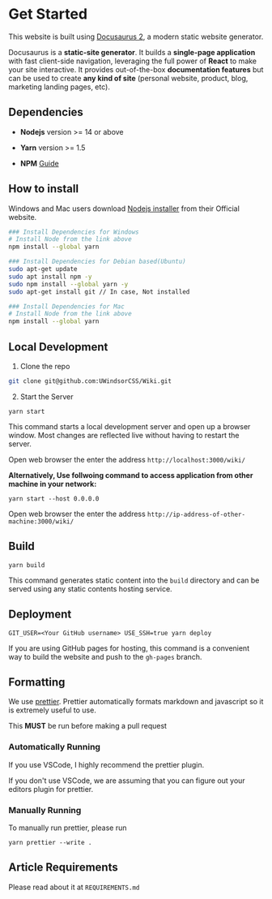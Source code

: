 # Get Started

This website is built using [Docusaurus 2](https://v2.docusaurus.io/), a modern static website generator.

Docusaurus is a **static-site generator**. It builds a **single-page application** with fast client-side navigation, leveraging the full power of **React** to make your site interactive. It provides out-of-the-box **documentation features** but can be used to create **any kind of site** (personal website, product, blog, marketing landing pages, etc).



## Dependencies

* **Nodejs** version >= 14 or above

* **Yarn** version >= 1.5
* **NPM** [Guide](https://docs.npmjs.com/downloading-and-installing-node-js-and-npm)



## How to install

Windows and Mac users download [Nodejs installer](https://nodejs.org/en/download/) from their Official website.																			

```bash
### Install Dependencies for Windows
# Install Node from the link above 
npm install --global yarn

### Install Dependencies for Debian based(Ubuntu)
sudo apt-get update
sudo apt install npm -y
sudo npm install --global yarn -y
sudo apt-get install git // In case, Not installed

### Install Dependencies for Mac
# Install Node from the link above 
npm install --global yarn
```



## Local Development

1. Clone the repo

```bash
git clone git@github.com:UWindsorCSS/Wiki.git
```


2. Start the Server

```console
yarn start
```

This command starts a local development server and open up a browser window. Most changes are reflected live without having to restart the server.

Open web browser the enter the address `http://localhost:3000/wiki/`

**Alternatively, Use follwoing command to access application from other machine in your network:**

`yarn start --host 0.0.0.0`

Open web browser the enter the address `http://ip-address-of-other-machine:3000/wiki/`

## Build

```console
yarn build
```

This command generates static content into the `build` directory and can be served using any static contents hosting service.

## Deployment

```console
GIT_USER=<Your GitHub username> USE_SSH=true yarn deploy
```

If you are using GitHub pages for hosting, this command is a convenient way to build the website and push to the `gh-pages` branch.

## Formatting

We use [prettier](https://prettier.io). Prettier automatically formats markdown and javascript so it is extremely useful to use.

This **MUST** be run before making a pull request

### Automatically Running

If you use VSCode, I highly recommend the prettier plugin.

If you don't use VSCode, we are assuming that you can figure out your editors plugin for prettier.

### Manually Running

To manually run prettier, please run

```console
yarn prettier --write .
```

## Article Requirements

Please read about it at `REQUIREMENTS.md`
